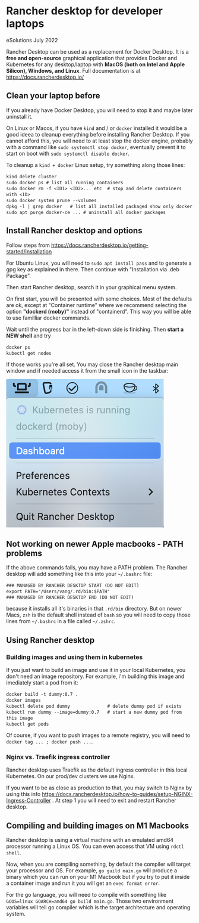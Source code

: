 # Rancher desktop for developer laptops

eSolutions July 2022

Rancher Desktop can be used as a replacement for Docker Desktop. It is a **free and open-source** graphical application that provides Docker and Kubernetes for any desktop/laptop with **MacOS (both on Intel and Apple Silicon), Windows, and Linux**. Full documentation is at https://docs.rancherdesktop.io/

## Clean your laptop before

If you already have Docker Desktop, you will need to stop it and maybe later uninstall it.

On Linux or Macos, if you have `kind` and / or `docker` installed it would be a good ideea to cleanup everything before installing Rancher Desktop. If you cannot afford this, you will need to at least stop the docker engine, probably with a command like `sudo systemctl stop docker`, eventually prevent it to start on boot with `sudo systemctl disable docker`.

To cleanup a `kind + docker` Linux setup, try something along those lines:
```
kind delete cluster
sudo docker ps # list all running containers
sudo docker rm -f <ID1> <ID2>... etc  # stop and delete containers with <ID>
sudo docker system prune --volumes
dpkg -l | grep docker   # list all installed packaged show only docker
sudo apt purge docker-ce ... # uninstall all docker packages
```

## Install Rancher desktop and options

Follow steps from https://docs.rancherdesktop.io/getting-started/installation

For Ubuntu Linux, you will need to `sudo apt install pass` and to generate a gpg key as explained in there. Then continue with "Installation via .deb Package". 

Then start Rancher desktop, search it in your graphical menu system.

On first start, you will be presented with some choices. Most of the defaults are ok, except at "Container runtime" where we recommend selecting the option **"dockerd (moby)"** instead of "containerd". This way you will be able to use familliar docker commands.

Wait until the progress bar in the left-down side is finishing. Then **start a NEW shell** and try

```
docker ps
kubectl get nodes
```

If those works you're all set. You may close the Rancher desktop main window and if needed access it from the small icon in the taskbar:

![taskbar icon](screenshot1.png?raw=true "taskbar icon")


## Not working on newer Apple macbooks - PATH problems

If the above commands fails, you may have a PATH problem. The Rancher desktop will add something like this into your `~/.bashrc` file:

```
### MANAGED BY RANCHER DESKTOP START (DO NOT EDIT)
export PATH="/Users/vang/.rd/bin:$PATH"
### MANAGED BY RANCHER DESKTOP END (DO NOT EDIT)
```

because it installs all it's binaries in that `.rd/bin` directory. But on newer Macs, `zsh` is the default shell instead of `bash` so you will need to copy those lines from `~/.bashrc` in a file called `~/.zshrc`.



## Using Rancher desktop

### Building images and using them in kubernetes

If you just want to build an image and use it in your local Kubernetes, you don't need an image repository. For example, i'm building this image and imediately start a pod from it:

```
docker build -t dummy:0.7 .
docker images
kubectl delete pod dummy              # delete dummy pod if exists
kubectl run dummy --image=dummy:0.7   # start a new dummy pod from this image
kubectl get pods
```

Of course, if you want to push images to a remote registry, you will need to `docker tag ... ; docker push ...`.

### Nginx vs. Traefik ingress controller

Rancher desktop uses Traefik as the default ingress controller in this local Kubernetes. On our prod/dev clusters we 
use Nginx. 

If you want to be as close as production to that, you may switch to Nginx by using this info https://docs.rancherdesktop.io/how-to-guides/setup-NGINX-Ingress-Controller . At step 1  you will need to exit and restart Rancher desktop.

## Compiling and building images on M1 Macbooks
Rancher desktop is using a virtual machine with an emulated amd64 processor running a Linux OS. You can even access that VM using `rdctl shell`. 

Now, when you are compiling something, by default the compiler will target your processor and OS. For example, `go guild main.go` will produce a binary which you can run on your M1 Macbook but if you try to put it inside a container image and run it you will get an `exec format error`.

For the go language, you will need to compile with something like `GOOS=linux GOARCH=amd64 go build main.go`. Those two environment variables will tell go compiler which is the target architecture and operating system.



